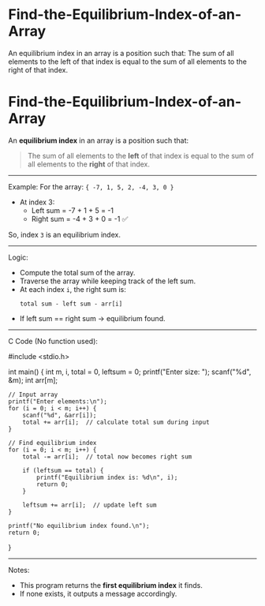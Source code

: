 # Find-the-Equilibrium-Index-of-an-Array
An equilibrium index in an array is a position such that:  The sum of all elements to the left of that index is equal to the sum of all elements to the right of that index.
# Find-the-Equilibrium-Index-of-an-Array

An **equilibrium index** in an array is a position such that:

> The sum of all elements to the **left** of that index is equal to the sum of all elements to the **right** of that index.

---

 Example:
For the array: `{ -7, 1, 5, 2, -4, 3, 0 }`

- At index 3:
  - Left sum = -7 + 1 + 5 = -1
  - Right sum = -4 + 3 + 0 = -1 ✅

So, index `3` is an equilibrium index.

---

 Logic:

- Compute the total sum of the array.
- Traverse the array while keeping track of the left sum.
- At each index `i`, the right sum is:
  ```
  total sum - left sum - arr[i]
  ```
- If left sum == right sum → equilibrium found.

---

 C Code (No function used):


#include <stdio.h>

int main() {
    int m, i, total = 0, leftsum = 0;
    printf("Enter size: ");
    scanf("%d", &m);
    int arr[m];

    // Input array
    printf("Enter elements:\n");
    for (i = 0; i < m; i++) {
        scanf("%d", &arr[i]);
        total += arr[i];  // calculate total sum during input
    }

    // Find equilibrium index
    for (i = 0; i < m; i++) {
        total -= arr[i];  // total now becomes right sum

        if (leftsum == total) {
            printf("Equilibrium index is: %d\n", i);
            return 0;
        }

        leftsum += arr[i];  // update left sum
    }

    printf("No equilibrium index found.\n");
    return 0;
}


---

Notes:
- This program returns the **first equilibrium index** it finds.
- If none exists, it outputs a message accordingly.

